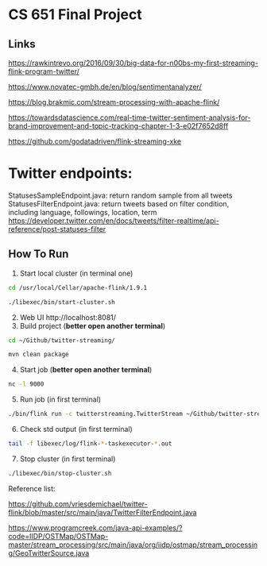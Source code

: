 # CS 651 Final Project
## Links

https://rawkintrevo.org/2016/09/30/big-data-for-n00bs-my-first-streaming-flink-program-twitter/

https://www.novatec-gmbh.de/en/blog/sentimentanalyzer/

https://blog.brakmic.com/stream-processing-with-apache-flink/

https://towardsdatascience.com/real-time-twitter-sentiment-analysis-for-brand-improvement-and-topic-tracking-chapter-1-3-e02f7652d8ff

https://github.com/godatadriven/flink-streaming-xke

# Twitter endpoints:

StatusesSampleEndpoint.java: return random sample from all tweets
StatusesFilterEndpoint.java: return tweets based on filter condition, including language, followings, location, term
https://developer.twitter.com/en/docs/tweets/filter-realtime/api-reference/post-statuses-filter

## How To Run

1. Start local cluster (in terminal one)

```bash
cd /usr/local/Cellar/apache-flink/1.9.1

./libexec/bin/start-cluster.sh
```

2. Web UI http://localhost:8081/
3. Build project (**better open another terminal**)

```bash
cd ~/Github/twitter-streaming/

mvn clean package
```

4. Start job (**better open another terminal**)

```bash
nc -l 9000
```

5. Run job (in first terminal)

```bash
./bin/flink run -c twitterstreaming.TwitterStream ~/Github/twitter-streaming/target/twitter-streaming-1.0.jar --port 9000
```

6. Check std output (in first terminal)

```bash
tail -f libexec/log/flink-*-taskexecutor-*.out
```

7. Stop cluster (in first terminal)

```bash
./libexec/bin/stop-cluster.sh
```

Reference list:

https://github.com/vriesdemichael/twitter-flink/blob/master/src/main/java/TwitterFilterEndpoint.java

https://www.programcreek.com/java-api-examples/?code=IIDP/OSTMap/OSTMap-master/stream_processing/src/main/java/org/iidp/ostmap/stream_processing/GeoTwitterSource.java

